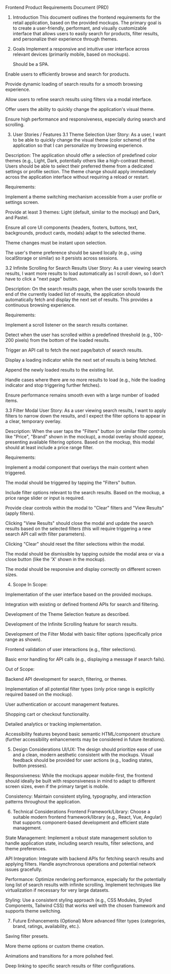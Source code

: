 Frontend Product Requirements Document (PRD)

1. Introduction
   This document outlines the frontend requirements for the retail application, based on the provided mockups. The primary goal is to create a user-friendly, performant, and visually customizable interface that allows users to easily search for products, filter results, and personalize their experience through themes.

2. Goals
   Implement a responsive and intuitive user interface across relevant devices (primarily mobile, based on mockups).

   Should be a SPA.

Enable users to efficiently browse and search for products.

Provide dynamic loading of search results for a smooth browsing experience.

Allow users to refine search results using filters via a modal interface.

Offer users the ability to quickly change the application's visual theme.

Ensure high performance and responsiveness, especially during search and scrolling.

3. User Stories / Features
   3.1 Theme Selection
   User Story: As a user, I want to be able to quickly change the visual theme (color scheme) of the application so that I can personalize my browsing experience.

Description: The application should offer a selection of predefined color themes (e.g., Light, Dark, potentially others like a high-contrast theme). Users should be able to select their preferred theme from a dedicated settings or profile section. The theme change should apply immediately across the application interface without requiring a reload or restart.

Requirements:

Implement a theme switching mechanism accessible from a user profile or settings screen.

Provide at least 3 themes: Light (default, similar to the mockup) and Dark, and Pastel.

Ensure all core UI components (headers, footers, buttons, text, backgrounds, product cards, modals) adapt to the selected theme.

Theme changes must be instant upon selection.

The user's theme preference should be saved locally (e.g., using localStorage or similar) so it persists across sessions.

3.2 Infinite Scrolling for Search Results
User Story: As a user viewing search results, I want more results to load automatically as I scroll down, so I don't have to click a "next page" button.

Description: On the search results page, when the user scrolls towards the end of the currently loaded list of results, the application should automatically fetch and display the next set of results. This provides a continuous browsing experience.

Requirements:

Implement a scroll listener on the search results container.

Detect when the user has scrolled within a predefined threshold (e.g., 100-200 pixels) from the bottom of the loaded results.

Trigger an API call to fetch the next page/batch of search results.

Display a loading indicator while the next set of results is being fetched.

Append the newly loaded results to the existing list.

Handle cases where there are no more results to load (e.g., hide the loading indicator and stop triggering further fetches).

Ensure performance remains smooth even with a large number of loaded items.

3.3 Filter Modal
User Story: As a user viewing search results, I want to apply filters to narrow down the results, and I expect the filter options to appear in a clear, temporary overlay.

Description: When the user taps the "Filters" button (or similar filter controls like "Price", "Brand" shown in the mockup), a modal overlay should appear, presenting available filtering options. Based on the mockup, this modal should at least include a price range filter.

Requirements:

Implement a modal component that overlays the main content when triggered.

The modal should be triggered by tapping the "Filters" button.

Include filter options relevant to the search results. Based on the mockup, a price range slider or input is required.

Provide clear controls within the modal to "Clear" filters and "View Results" (apply filters).

Clicking "View Results" should close the modal and update the search results based on the selected filters (this will require triggering a new search API call with filter parameters).

Clicking "Clear" should reset the filter selections within the modal.

The modal should be dismissible by tapping outside the modal area or via a close button (like the 'X' shown in the mockup).

The modal should be responsive and display correctly on different screen sizes.

4. Scope
   In Scope:

Implementation of the user interface based on the provided mockups.

Integration with existing or defined frontend APIs for search and filtering.

Development of the Theme Selection feature as described.

Development of the Infinite Scrolling feature for search results.

Development of the Filter Modal with basic filter options (specifically price range as shown).

Frontend validation of user interactions (e.g., filter selections).

Basic error handling for API calls (e.g., displaying a message if search fails).

Out of Scope:

Backend API development for search, filtering, or themes.

Implementation of all potential filter types (only price range is explicitly required based on the mockup).

User authentication or account management features.

Shopping cart or checkout functionality.

Detailed analytics or tracking implementation.

Accessibility features beyond basic semantic HTML/component structure (further accessibility enhancements may be considered in future iterations).

5. Design Considerations
   UI/UX: The design should prioritize ease of use and a clean, modern aesthetic consistent with the mockups. Visual feedback should be provided for user actions (e.g., loading states, button presses).

Responsiveness: While the mockups appear mobile-first, the frontend should ideally be built with responsiveness in mind to adapt to different screen sizes, even if the primary target is mobile.

Consistency: Maintain consistent styling, typography, and interaction patterns throughout the application.

6. Technical Considerations
   Frontend Framework/Library: Choose a suitable modern frontend framework/library (e.g., React, Vue, Angular) that supports component-based development and efficient state management.

State Management: Implement a robust state management solution to handle application state, including search results, filter selections, and theme preferences.

API Integration: Integrate with backend APIs for fetching search results and applying filters. Handle asynchronous operations and potential network issues gracefully.

Performance: Optimize rendering performance, especially for the potentially long list of search results with infinite scrolling. Implement techniques like virtualization if necessary for very large datasets.

Styling: Use a consistent styling approach (e.g., CSS Modules, Styled Components, Tailwind CSS) that works well with the chosen framework and supports theme switching.

7. Future Enhancements (Optional)
   More advanced filter types (categories, brand, ratings, availability, etc.).

Saving filter presets.

More theme options or custom theme creation.

Animations and transitions for a more polished feel.

Deep linking to specific search results or filter configurations.
